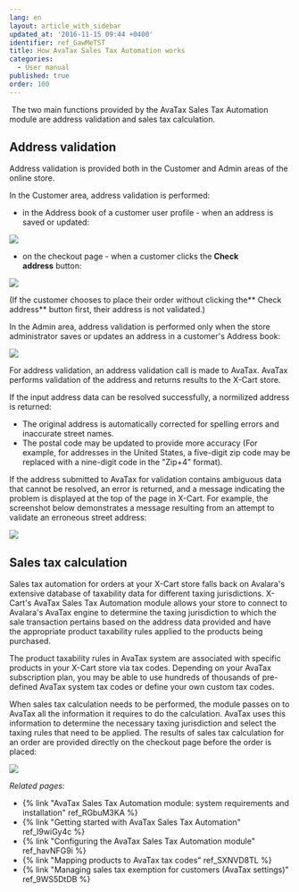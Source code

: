 ```yaml
---
lang: en
layout: article_with_sidebar
updated_at: '2016-11-15 09:44 +0400'
identifier: ref_GawMeTST
title: How AvaTax Sales Tax Automation works
categories:
  - User manual
published: true
order: 100
---
```



 The two main functions provided by the AvaTax Sales Tax Automation module are address validation and sales tax calculation.

## Address validation

Address validation is provided both in the Customer and Admin areas of the online store. 

In the Customer area, address validation is performed:

*   in the Address book of a customer user profile - when an address is saved or updated:

![]({{site.baseurl}}/attachments/8749288/8717984.png?effects=drop-shadow)

*   on the checkout page - when a customer clicks the **Check address** button:

![]({{site.baseurl}}/attachments/8749288/8717983.png?effects=drop-shadow)

(If the customer chooses to place their order without clicking the** Check address** button first, their address is not validated.)

In the Admin area, address validation is performed only when the store administrator saves or updates an address in a customer's Address book:

![]({{site.baseurl}}/attachments/8749288/8717987.png?effects=drop-shadow)

For address validation, an address validation call is made to AvaTax. AvaTax performs validation of the address and returns results to the X-Cart store.

If the input address data can be resolved successfully, a normilized address is returned:

*   The original address is automatically corrected for spelling errors and inaccurate street names.
*   The postal code may be updated to provide more accuracy (For example, for addresses in the United States, a five-digit zip code may be replaced with a nine-digit code in the "Zip+4" format). 

If the address submitted to AvaTax for validation contains ambiguous data that cannot be resolved, an error is returned, and a message indicating the problem is displayed at the top of the page in X-Cart. For example, the screenshot below demonstrates a message resulting from an attempt to validate an erroneous street address:

![]({{site.baseurl}}/attachments/8749288/8717556.png?effects=drop-shadow)

## Sales tax calculation

Sales tax automation for orders at your X-Cart store falls back on Avalara's extensive database of taxability data for different taxing jurisdictions. X-Cart's AvaTax Sales Tax Automation module allows your store to connect to Avalara's AvaTax engine to determine the taxing jurisdiction to which the sale transaction pertains based on the address data provided and have the appropriate product taxability rules applied to the products being purchased. 

The product taxability rules in AvaTax system are associated with specific products in your X-Cart store via tax codes. Depending on your AvaTax subscription plan, you may be able to use hundreds of thousands of pre-defined AvaTax system tax codes or define your own custom tax codes. 

When sales tax calculation needs to be performed, the module passes on to AvaTax all the information it requires to do the calculation. AvaTax uses this information to determine the necessary taxing jurisdiction and select the taxing rules that need to be applied. The results of sales tax calculation for an order are provided directly on the checkout page before the order is placed:

![]({{site.baseurl}}/attachments/8749288/8717988.png?effects=drop-shadow)

_Related pages:_

*   {% link "AvaTax Sales Tax Automation module: system requirements and installation" ref_RGbuM3KA %}
*   {% link "Getting started with AvaTax Sales Tax Automation" ref_I9wiGy4c %}
*   {% link "Configuring the AvaTax Sales Tax Automation module" ref_havNFG9i %}
*   {% link "Mapping products to AvaTax tax codes" ref_SXNVD8TL %}
*   {% link "Managing sales tax exemption for customers (AvaTax settings)" ref_9WS5DtDB %}


